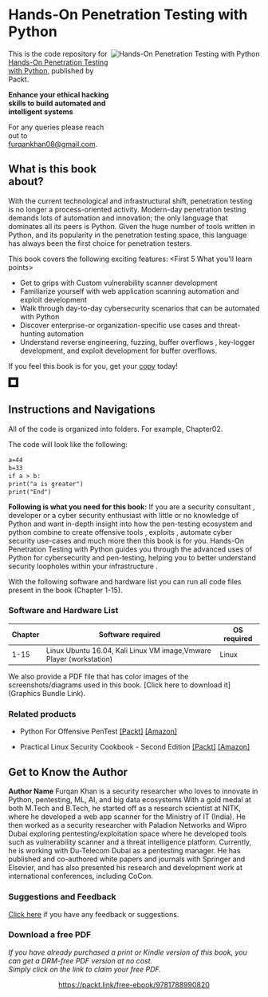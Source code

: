 


# Hands-On Penetration Testing with Python

<a href="https://www.packtpub.com/networking-and-servers/hands-penetration-testing-python?utm_source=github&utm_medium=repository&utm_campaign=9781788990820"><img src="https://d255esdrn735hr.cloudfront.net/sites/default/files/imagecache/ppv4_main_book_cover/9781788990820-%20Copy.png" alt="Hands-On Penetration Testing with Python" height="256px" align="right"></a>

This is the code repository for [Hands-On Penetration Testing with Python](https://www.packtpub.com/networking-and-servers/hands-penetration-testing-python?utm_source=github&utm_medium=repository&utm_campaign=9781788990820), published by Packt.

**Enhance your ethical hacking skills to build automated and intelligent systems**

For any queries please reach out to furqankhan08@gmail.com.


## What is this book about?
With the current technological and infrastructural shift, penetration testing is no longer a process-oriented activity. Modern-day penetration testing demands lots of automation and innovation; the only language that dominates all its peers is Python. Given the huge number of tools written in Python, and its popularity in the penetration testing space, this language has always been the first choice for penetration testers.

This book covers the following exciting features: <First 5 What you'll learn points>
* Get to grips with Custom vulnerability scanner development
* Familiarize yourself with web application scanning automation and exploit development
* Walk through day-to-day cybersecurity scenarios that can be automated with Python
* Discover enterprise-or organization-specific use cases and threat-hunting automation
* Understand reverse engineering, fuzzing, buffer overflows , key-logger development, and exploit development for buffer overflows.

If you feel this book is for you, get your [copy](https://www.amazon.com/dp/178899082X) today!

<a href="https://www.packtpub.com/?utm_source=github&utm_medium=banner&utm_campaign=GitHubBanner"><img src="https://raw.githubusercontent.com/PacktPublishing/GitHub/master/GitHub.png" 
	alt="https://www.packtpub.com/" border="5" /></a>


## Instructions and Navigations
All of the code is organized into folders. For example, Chapter02.

The code will look like the following:
```
a=44
b=33
if a > b:
print("a is greater")
print("End")
```

**Following is what you need for this book:**
If you are a security consultant , developer or a cyber security enthusiast with little or no knowledge of Python and want in-depth insight into how the pen-testing ecosystem and python combine to create offensive tools , exploits , automate cyber security use-cases and much more then this book is for you. Hands-On Penetration Testing with Python guides you through the advanced uses of Python for cybersecurity and pen-testing, helping you to better understand security loopholes within your infrastructure .	

With the following software and hardware list you can run all code files present in the book (Chapter 1-15).

### Software and Hardware List

| Chapter  | Software required                   | OS required                        |
| -------- | ------------------------------------| -----------------------------------|
| 1-15        |Linux Ubuntu 16.04, Kali Linux VM image,Vmware Player (workstation)| Linux |


We also provide a PDF file that has color images of the screenshots/diagrams used in this book. [Click here to download it](Graphics Bundle Link).


### Related products <Other books you may enjoy>
* Python For Offensive PenTest [[Packt]](https://www.packtpub.com/networking-and-servers/python-offensive-pentest?utm_source=github&utm_medium=repository&utm_campaign=9781788838979) [[Amazon]](https://www.amazon.com/dp/1788838971)

* Practical Linux Security Cookbook - Second Edition [[Packt]](https://www.packtpub.com/networking-and-servers/practical-linux-security-cookbook-second-edition?utm_source=github&utm_medium=repository&utm_campaign=9781789138399) [[Amazon]](https://www.amazon.com/dp/1789138396)

## Get to Know the Author
**Author Name** Furqan Khan is a security researcher who loves to innovate in Python, pentesting, ML, AI, and big data ecosystems With a gold medal at both M.Tech and B.Tech, he started off as a research scientist at NITK,
where he developed a web app scanner for the Ministry of IT (India). He then worked as a security researcher with Paladion Networks and Wipro
Dubai exploring pentesting/exploitation space where he developed tools such as vulnerability scanner and a threat intelligence platform.
Currently, he is working with Du-Telecom Dubai as a pentesting manager. He has published and co-authored white papers and journals with Springer and Elsevier, and has
also presented his research and development work at international conferences, including CoCon.



### Suggestions and Feedback
[Click here](https://docs.google.com/forms/d/e/1FAIpQLSdy7dATC6QmEL81FIUuymZ0Wy9vH1jHkvpY57OiMeKGqib_Ow/viewform) if you have any feedback or suggestions.
### Download a free PDF

 <i>If you have already purchased a print or Kindle version of this book, you can get a DRM-free PDF version at no cost.<br>Simply click on the link to claim your free PDF.</i>
<p align="center"> <a href="https://packt.link/free-ebook/9781788990820">https://packt.link/free-ebook/9781788990820 </a> </p>